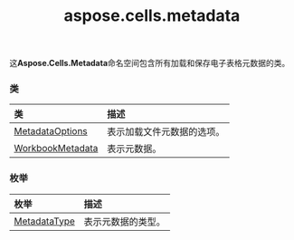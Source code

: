 ﻿---
title: aspose.cells.metadata
second_title: Aspose.Cells for Python via .NET API 参考资料
description:
type: docs
weight: 10
url: /zh/python-net/aspose.cells.metadata/
is_root: false
---
这**Aspose.Cells.Metadata**命名空间包含所有加载和保存电子表格元数据的类。

### 类
|类|描述|
| :- | :- |
| [MetadataOptions](/cells/zh/python-net/aspose.cells.metadata/metadataoptions) |表示加载文件元数据的选项。|
| [WorkbookMetadata](/cells/zh/python-net/aspose.cells.metadata/workbookmetadata) |表示元数据。|


### 枚举
|枚举|描述|
| :- | :- |
| [MetadataType](/cells/zh/python-net/aspose.cells.metadata/metadatatype) |表示元数据的类型。|


